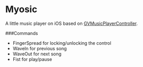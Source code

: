 Myosic
=============

A little music player on iOS based on [GVMusicPlayerController](https://github.com/gangverk/GVMusicPlayerController).

###Commands
* FingerSpread for locking/unlocking the control 
* WaveIn for previous song
* WaveOut for next song
* Fist for play/pause
